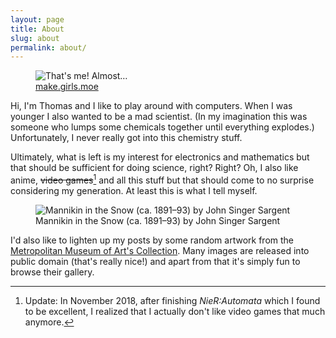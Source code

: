 ```yaml
---
layout: page
title: About
slug: about
permalink: about/
---
```


<figure class="avatar">
    <img src="{{ site.baseurl }}{% link /assets/img/avatar.jpg %}" alt="That's me! Almost…">
    <figcaption><a href="http://make.girls.moe/" target="_blank">make.girls.moe</a></figcaption>
</figure>

Hi, I'm Thomas and I like to play around with computers. When I was younger I also wanted to be a mad scientist. (In my imagination this was someone who lumps some chemicals together until everything explodes.) Unfortunately, I never really got into this chemistry stuff. 

Ultimately, what is left is my interest for electronics and mathematics but that should be sufficient for doing science, right? Right? Oh, I also like anime,  ~~video games~~[^videogames] and all this stuff but that should come to no surprise considering my generation. At least this is what I tell myself.

[^videogames]: Update: In November 2018, after finishing *NieR:Automata* which I found to be excellent, I realized that I actually don't like video games that much anymore.

<figure>
    <img src="{{ site.baseurl }}{% link /assets/img/mannikin_in_the_snow.jpg %}" alt="Mannikin in the Snow (ca. 1891–93) by John Singer Sargent">
    <figcaption>Mannikin in the Snow (ca. 1891–93) by John Singer Sargent</figcaption>
</figure>

I'd also like to lighten up my posts by some random artwork from the [Metropolitan Museum of Art's Collection](https://www.metmuseum.org/art/collection#!?showOnly=openaccess). Many images are released into public domain (that's really nice!) and apart from that it's simply fun to browse their gallery.
